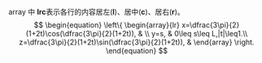 array 中 **lrc**表示各行的内容居左(**l**)、居中(**c**)、居右(**r**)。
$$
\begin{equation}
\left\{
             \begin{array}{lr}
             x=\dfrac{3\pi}{2}(1+2t)\cos(\dfrac{3\pi}{2}(1+2t)), &  \\
             y=s, & 0\leq s\leq L,|t|\leq1.\\
             z=\dfrac{3\pi}{2}(1+2t)\sin(\dfrac{3\pi}{2}(1+2t)), &  
             \end{array}
\right.
\end{equation}
$$


